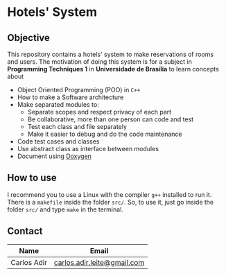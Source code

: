 # Hotels' System

## Objective

This repository contains a hotels' system to make reservations of rooms and users.
The motivation of doing this system is for a subject in **Programming Techniques 1** in **Universidade de Brasília** to learn concepts about

* Object Oriented Programming (POO) in ```C++```
* How to make a Software architecture 
* Make separated modules to:
	- Separate scopes and respect privacy of each part
    - Be collaborative, more than one person can code and test
	- Test each class and file separately
    - Make it easier to debug and do the code maintenance
* Code test cases and classes
* Use abstract class as interface between modules
* Document using [Doxygen][doxygen_website]

## How to use

I recommend you to use a Linux with the compiler ```g++``` installed to run it.
There is a ```makefile``` inside the folder ```src/```.
So, to use it, just go inside the folder ```src/``` and type ```make``` in the terminal.



## Contact

   Name     | Email
----------- | -------
Carlos Adir | carlos.adir.leite@gmail.com




[doxygen_website]: https://www.doxygen.nl/index.html